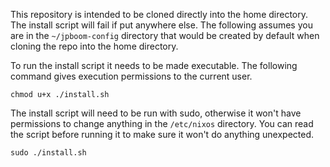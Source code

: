 This repository is intended to be cloned directly into the home directory. The install script will fail if put anywhere else. The following assumes you are in the `~/jpboom-config` directory that would be created by default when cloning the repo into the home directory.

To run the install script it needs to be made executable.
The following command gives execution permissions to the current user.

```
chmod u+x ./install.sh
```

The install script will need to be run with sudo, otherwise it won't have permissions to change anything in the `/etc/nixos` directory. You can read the script before running it to make sure it won't do anything unexpected.

```
sudo ./install.sh
```